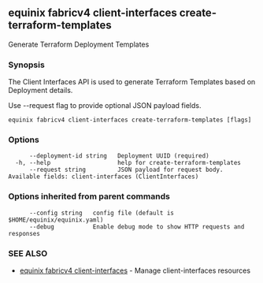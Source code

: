 ## equinix fabricv4 client-interfaces create-terraform-templates

Generate Terraform Deployment Templates

### Synopsis

The Client Interfaces API is used to generate Terraform Templates based on Deployment details.

Use --request flag to provide optional JSON payload fields.

```
equinix fabricv4 client-interfaces create-terraform-templates [flags]
```

### Options

```
      --deployment-id string   Deployment UUID (required)
  -h, --help                   help for create-terraform-templates
      --request string         JSON payload for request body. Available fields: client-interfaces (ClientInterfaces)
```

### Options inherited from parent commands

```
      --config string   config file (default is $HOME/equinix/equinix.yaml)
      --debug           Enable debug mode to show HTTP requests and responses
```

### SEE ALSO

* [equinix fabricv4 client-interfaces](equinix_fabricv4_client-interfaces.md)	 - Manage client-interfaces resources

